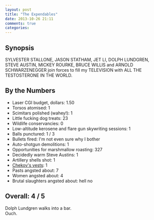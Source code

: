 ```yaml
---
layout: post
title: "The Expendables"
date: 2013-10-26 21:11
comments: true
categories: 
---
```


Synopsis
--------

SYLVESTER STALLONE, JASON STATHAM, JET LI, DOLPH LUNDGREN, STEVE AUSTIN, MICKEY ROURKE, BRUCE WILLIS and ARNOLD SCHWARZENEGGER join forces to fill my TELEVISION with ALL THE TESTOSTERONE IN THE WORLD.

By the Numbers
--------------

* Laser CGI budget, dollars: 1.50
* Torsos atomised: 1
* Scimitars polished (wahey!): 1
* Little fucking dog treats: 23
* Wildlife conservancies: 0
* Low-altitude kerosene and flare gun skywriting sessions: 1
* Balls punctured: 1 / 3
* Bullets fired: I'm not even sure why I bother
* Auto-shotgun demolitions: 1
* Opportunities for marshmallow roasting: 327
* Decidedly warm Steve Austins: 1
* Artillery shells shot: 1
* [Chekov's vests](https://en.wikipedia.org/wiki/Chekov%27s_gun): 1
* Pasts angsted about: 7
* Women angsted about: 4
* Brutal slaughters angsted about: hell no

Overall: 4 / 5
--------------

Dolph Lundgren walks into a bar.<br/>
Ouch.
